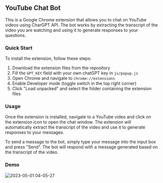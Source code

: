 ## YouTube Chat Bot

This is a Google Chrome extension that allows you to chat on YouTube videos using CharGPT API. The bot works by extracting the transcript of the video you are watching and using it to generate responses to your questions.

### Quick Start

To install the extension, follow these steps:

1. Download the extension files from the repository
2. Fill the `GPT_KEY` field with your own chatGPT key in `js/popup.js`
3. Open Chrome and navigate to `chrome://extensions`
4. Enable Developer mode (toggle switch in the top right corner)
5. Click "Load unpacked" and select the folder containing the extension files

### Usage

Once the extension is installed, navigate to a YouTube video and click on the extension icon to open the chat window. The extension will automatically extract the transcript of the video and use it to generate responses to your messages.

To send a message to the bot, simply type your message into the input box and press "Send". The bot will respond with a message generated based on the transcript of the video.

### Demo
![2023-05-01 04-05-27](https://user-images.githubusercontent.com/71536778/235427465-4c874836-c9a7-4908-bc98-8591a29f4cbf.gif)
